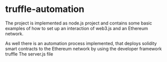 # truffle-automation

The project is implemented as node.js project and contains some basic examples of how to set up an interaction of web3.js and an Ethereum network. 

As well there is an automation process implemented, that deploys solidity smart contracts to the Ethereum network by using the developer framework truffle
The server.js file 
